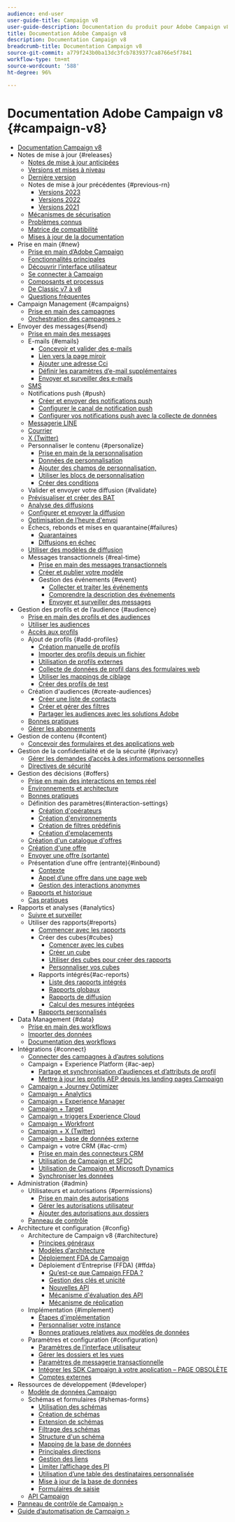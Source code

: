 ```yaml
---
audience: end-user
user-guide-title: Campaign v8
user-guide-description: Documentation du produit pour Adobe Campaign v8 (console cliente).
title: Documentation Adobe Campaign v8
description: Documentation Campaign v8
breadcrumb-title: Documentation Campaign v8
source-git-commit: a779f243b0ba13dc3fcb7839377ca8766e5f7841
workflow-type: tm+mt
source-wordcount: '588'
ht-degree: 96%

---
```



# Documentation Adobe Campaign v8 {#campaign-v8}

+ [Documentation Campaign v8](campaign-home.md)
+ Notes de mise à jour {#releases}
   + [Notes de mise à jour anticipées](start/e-release-notes.md)
   + [Versions et mises à niveau](start/upgrades.md)
   + [Dernière version](start/release-notes.md)
   + Notes de mise à jour précédentes {#previous-rn}
      + [Versions 2023](start/release-notes-2023.md)
      + [Versions 2022](start/release-notes-2022.md)
      + [Versions 2021](start/release-notes-2021.md)
   + [Mécanismes de sécurisation](start/ac-guardrails.md)
   + [Problèmes connus](start/known-issues.md)
   + [Matrice de compatibilité](start/compatibility-matrix.md)
   + [Mises à jour de la documentation](start/documentation-updates.md)
+ Prise en main {#new}
   + [Prise en main d’Adobe Campaign](start/get-started.md)
   + [Fonctionnalités principales](start/whats-new.md)
   + [Découvrir l’interface utilisateur](start/campaign-ui.md)
   + [Se connecter à Campaign](start/connect.md)
   + [Composants et processus](start/ac-components.md)
   + [De Classic v7 à v8](start/v7-to-v8.md)
   + [Questions fréquentes](start/campaign-faq.md)
+ Campaign Management {#campaigns}
   + [Prise en main des campagnes](start/campaigns.md)
   + [Orchestration des campagnes >](https://experienceleague.adobe.com/docs/campaign/automation/campaign-orchestration/set-up-campaigns.html?lang=fr)
+ Envoyer des messages{#send}
   + [Prise en main des messages](start/create-message.md)
   + E-mails {#emails}
      + [Concevoir et valider des e-mails](send/email.md)
      + [Lien vers la page miroir](send/mirror-page.md)
      + [Ajouter une adresse Cci](send/email-bcc.md)
      + [Définir les paramètres d’e-mail supplémentaires](send/email-parameters.md)
      + [Envoyer et surveiller des e-mails](send/send.md)
   + [SMS](send/sms.md)
   + Notifications push {#push}
      + [Créer et envoyer des notifications push](send/push.md)
      + [Configurer le canal de notification push](send/push-settings.md)
      + [Configurer vos notifications push avec la collecte de données](send/push-data-collection.md)
   + [Messagerie LINE](send/line.md)
   + [Courrier](send/direct-mail.md)
   + [X (Twitter)](send/twitter.md)
   + Personnaliser le contenu {#personalize}
      + [Prise en main de la personnalisation](send/personalize.md)
      + [Données de personnalisation](send/personalization-data.md)
      + [Ajouter des champs de personnalisation,](send/personalization-fields.md)
      + [Utiliser les blocs de personnalisation](send/personalization-blocks.md)
      + [Créer des conditions](send/conditions.md)
   + Valider et envoyer votre diffusion {#validate}
   + [Prévisualiser et créer des BAT](send/preview-and-proof.md)
   + [Analyse des diffusions](send/delivery-analysis.md)
   + [Configurer et envoyer la diffusion](send/configure-and-send.md)
   + [Optimisation de l’heure d&#39;envoi](send/predictive.md)
   + Échecs, rebonds et mises en quarantaine{#failures}
      + [Quarantaines](send/quarantines.md)
      + [Diffusions en échec](send/delivery-failures.md)
   + [Utiliser des modèles de diffusion](send/create-templates.md)
   + Messages transactionnels {#real-time}
      + [Prise en main des messages transactionnels](send/transactional.md)
      + [Créer et publier votre modèle](send/transactional-template.md)
      + Gestion des événements {#event}
         + [Collecter et traiter les événements](send/event-processing.md)
         + [Comprendre la description des événements](send/event-description.md)
         + [Envoyer et surveiller des messages](send/delivery-execution.md)
+ Gestion des profils et de l’audience {#audience}
   + [Prise en main des profils et des audiences](audiences/gs-audiences.md)
   + [Utiliser les audiences](start/audiences.md)
   + [Accès aux profils](audiences/view-profiles.md)
   + Ajout de profils {#add-profiles}
      + [Création manuelle de profils](audiences/create-profiles.md)
      + [Importer des profils depuis un fichier](audiences/import-profiles.md)
      + [Utilisation de profils externes](audiences/external-profiles.md)
      + [Collecte de données de profil dans des formulaires web](audiences/collect-profiles.md)
      + [Utiliser les mappings de ciblage](audiences/target-mappings.md)
      + [Créer des profils de test](audiences/test-profiles.md)
   + Création d&#39;audiences {#create-audiences}
      + [Créer une liste de contacts](audiences/create-audiences.md)
      + [Créer et gérer des filtres](audiences/create-filters.md)
      + [Partager les audiences avec les solutions Adobe](start/shared-audiences.md)
   + [Bonnes pratiques](audiences/audiences-best-practices.md)
   + [Gérer les abonnements](start/subscriptions.md)
+ Gestion de contenu {#content}
   + [Concevoir des formulaires et des applications web](dev/webapps.md)
+ Gestion de la confidentialité et de la sécurité {#privacy}
   + [Gérer les demandes d’accès à des informations personnelles](start/privacy.md)
   + [Directives de sécurité](config/security.md)
+ Gestion des décisions {#offers}
   + [Prise en main des interactions en temps réel](interaction/interaction.md)
   + [Environnements et architecture](interaction/interaction-architecture.md)
   + [Bonnes pratiques](interaction/interaction-best-practices.md)
   + Définition des paramètres{#interaction-settings}
      + [Création d&#39;opérateurs](interaction/interaction-operators.md)
      + [Création d&#39;environnements](interaction/interaction-env.md)
      + [Création de filtres prédéfinis](interaction/interaction-predefined-filters.md)
      + [Création d&#39;emplacements](interaction/interaction-offer-spaces.md)
   + [Création d&#39;un catalogue d&#39;offres](interaction/interaction-offer-catalog.md)
   + [Création d&#39;une offre](interaction/interaction-offer.md)
   + [Envoyer une offre (sortante)](interaction/interaction-send-offers.md)
   + Présentation dʼune offre (entrante){#inbound}
      + [Contexte](interaction/interaction-present-offers.md)
      + [Appel dʼune offre dans une page web](interaction/interaction-integration.md)
      + [Gestion des interactions anonymes](interaction/anonymous-interactions.md)
   + [Rapports et historique](interaction/interaction-tracking.md)
   + [Cas pratiques](interaction/interaction-use-cases.md)
+ Rapports et analyses {#analytics}
   + [Suivre et surveiller](start/tracking.md)
   + Utiliser des rapports{#reports}
      + [Commencer avec les rapports](reporting/gs-reporting.md)
      + Créer des cubes{#cubes}
         + [Comencer avec les cubes](reporting/gs-cubes.md)
         + [Créer un cube](reporting/cube-indicators.md)
         + [Utiliser des cubes pour créer des rapports](reporting/cube-tables.md)
         + [Personnaliser vos cubes](reporting/customize-cubes.md)
      + Rapports intégrés{#ac-reports}
         + [Liste des rapports intégrés](reporting/built-in-reports.md)
         + [Rapports globaux](reporting/global-reports.md)
         + [Rapports de diffusion](reporting/delivery-reports.md)
         + [Calcul des mesures intégrées](reporting/metrics-calculation.md)
      + [Rapports personnalisés](reporting/custom-reports.md)
+ Data Management {#data}
   + [Prise en main des workflows](config/workflows.md)
   + [Importer des données](start/import.md)
   + [Documentation des workflows](https://experienceleague.adobe.com/docs/campaign/automation/workflows/introduction/about-workflows.html?lang=fr)
+ Intégrations {#connect}
   + [Connecter des campagnes à d’autres solutions](connect/integration.md)
   + Campaign + Experience Platform {#ac-aep}
      + [Partage et synchronisation d’audiences et d’attributs de profil](connect/ac-aep.md)
      + [Mettre à jour les profils AEP depuis les landing pages Campaign](connect/ac-aep-landing-pages.md)
   + [Campaign + Journey Optimizer](connect/ac-ajo.md)
   + [Campaign + Analytics](connect/ac-aa.md)
   + [Campaign + Experience Manager](connect/ac-aem.md)
   + [Campaign + Target](connect/ac-at.md)
   + [Campaign + triggers Experience Cloud](connect/ac-triggers.md)
   + [Campaign + Workfront](connect/ac-workfront.md)
   + [Campaign + X (Twitter)](connect/ac-tw.md)
   + [Campaign + base de données externe](connect/fda.md)
   + Campaign + votre CRM {#ac-crm}
      + [Prise en main des connecteurs CRM](connect/crm.md)
      + [Utilisation de Campaign et SFDC](connect/ac-sfdc.md)
      + [Utilisation de Campaign et Microsoft Dynamics](connect/ac-ms-dyn.md)
      + [Synchroniser les données](connect/crm-data-sync.md)
+ Administration {#admin}
   + Utilisateurs et autorisations {#permissions}
      + [Prise en main des autorisations](start/gs-permissions.md)
      + [Gérer les autorisations utilisateur](start/manage-permissions.md)
      + [Ajouter des autorisations aux dossiers](start/folder-permissions.md)
   + [Panneau de contrôle](config/self-service.md)
+ Architecture et configuration {#config}
   + Architecture de Campaign v8 {#architecture}
      + [Principes généraux](architecture/general-architecture.md)
      + [Modèles d’architecture](architecture/architecture.md)
      + [Déploiement FDA de Campaign](architecture/fda-deployment.md)
      + Déploiement d’Entreprise (FFDA) {#ffda}
         + [Qu’est-ce que Campaign FFDA ?](architecture/enterprise-deployment.md)
         + [Gestion des clés et unicité](architecture/keys.md)
         + [Nouvelles API](architecture/new-apis.md)
         + [Mécanisme d&#39;évaluation des API](architecture/staging.md)
         + [Mécanisme de réplication](architecture/replication.md)
   + Implémentation {#implement}
      + [Étapes d&#39;implémentation](start/implement.md)
      + [Personnaliser votre instance](dev/customize.md)
      + [Bonnes pratiques relatives aux modèles de données](dev/datamodel-best-practices.md)
   + Paramètres et configuration {#configuration}
      + [Paramètres de l’interface utilisateur](config/ui-settings.md)
      + [Gérer les dossiers et les vues](audiences/folders-and-views.md)
      + [Paramètres de messagerie transactionnelle](config/transactional-msg-settings.md)
      + [Intégrer les SDK Campaign à votre application – PAGE OBSOLÈTE](config/push-config.md)
      + [Comptes externes](config/external-accounts.md)
+ Ressources de développement {#developer}
   + [Modèle de données Campaign](dev/datamodel.md)
   + Schémas et formulaires {#shemas-forms}
      + [Utilisation des schémas](dev/schemas.md)
      + [Création de schémas](dev/create-schema.md)
      + [Extension de schémas](dev/extend-schema.md)
      + [Filtrage des schémas](dev/filter-schema.md)
      + [Structure d&#39;un schéma](dev/schema-structure.md)
      + [Mapping de la base de données](dev/database-mapping.md)
      + [Principales directions](dev/database-keys.md)
      + [Gestion des liens](dev/database-links.md)
      + [Limiter l’affichage des PI](dev/restrict-pi-view.md)
      + [Utilisation d’une table des destinataires personnalisée](dev/custom-recipient.md)
      + [Mise à jour de la base de données](dev/update-database-structure.md)
      + [Formulaires de saisie](dev/forms.md)
   + [API Campaign](dev/api.md)
+ [Panneau de contrôle de Campaign >](https://experienceleague.adobe.com/docs/control-panel/using/control-panel-home.html?lang=fr)
+ [Guide d’automatisation de Campaign >](https://experienceleague.adobe.com/docs/campaign/automation/home.html?lang=fr)
